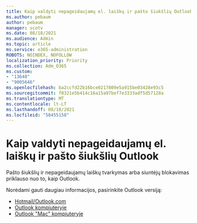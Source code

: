 ```yaml
---
title: Kaip valdyti nepageidaujamų el. laiškų ir pašto šiukšlių Outlook
ms.author: pebaum
author: pebaum
manager: scotv
ms.date: 08/18/2021
ms.audience: Admin
ms.topic: article
ms.service: o365-administration
ROBOTS: NOINDEX, NOFOLLOW
localization_priority: Priority
ms.collection: Adm_O365
ms.custom:
- "13648"
- "9005646"
ms.openlocfilehash: ba2ccfd22b16bce0217809e5a915be03428e93c5
ms.sourcegitcommit: f0321e5b414c16a15a97bef7e3333adf5d57128a
ms.translationtype: MT
ms.contentlocale: lt-LT
ms.lasthandoff: 08/18/2021
ms.locfileid: "58455158"
---
```

# <a name="how-to-manage-junk-and-spam-email-in-outlook"></a>Kaip valdyti nepageidaujamų el. laiškų ir pašto šiukšlių Outlook

Pašto šiukšlių ir nepageidaujamų laiškų tvarkymas arba siuntėjų blokavimas priklauso nuo to, kaip Outlook.

Norėdami gauti daugiau informacijos, pasirinkite Outlook versiją:

- [Hotmail/Outlook.com](https://support.microsoft.com/%7Blang-locale%7D/home/expcontact?linkquery=Spam%2C%20junk%20%26%20phishing%20in%20Outlook.com)
- [Outlook kompiuteryje](https://support.microsoft.com/en-US/home/expcontact?linkquery=Spam%2C%20junk%20%26%20phishing%20in%20Outlook%20desktop)
- [Outlook "Mac" kompiuteryje](https://support.microsoft.com/%7Blang-locale%7D/home/expcontact?linkquery=Block%20or%20unblock%20a%20sender%20-%20Outlook%20for%20Mac)

